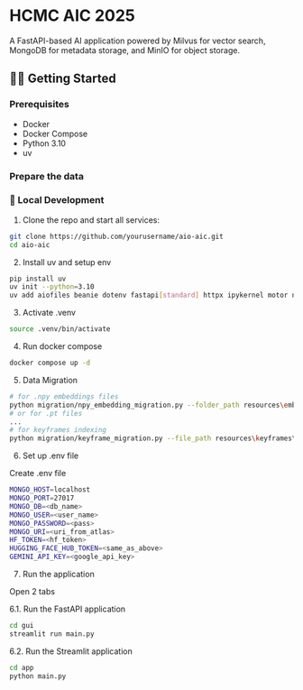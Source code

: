# HCMC AIC 2025 

A FastAPI-based AI application powered by Milvus for vector search, MongoDB for metadata storage, and MinIO for object storage.

## 🧑‍💻 Getting Started

### Prerequisites
- Docker
- Docker Compose
- Python 3.10
- uv

### Prepare the data



### 🔧 Local Development
1. Clone the repo and start all services:
```bash
git clone https://github.com/yourusername/aio-aic.git
cd aio-aic
```

2. Install uv and setup env
```bash
pip install uv
uv init --python=3.10
uv add aiofiles beanie dotenv fastapi[standard] httpx ipykernel motor nicegui numpy open-clip-torch pydantic-settings pymilvus streamlit torch typing-extensions usearch uvicorn
```

3. Activate .venv
```bash
source .venv/bin/activate
```


4. Run docker compose
```bash
docker compose up -d
```


5. Data Migration 
```bash
# for .npy embeddings files 
python migration/npy_embedding_migration.py --folder_path resources\embeddings
# or for .pt files
...
# for keyframes indexing
python migration/keyframe_migration.py --file_path resources\keyframes\id2index.json
```


6. Set up .env file

Create .env file

```bash
MONGO_HOST=localhost
MONGO_PORT=27017
MONGO_DB=<db_name>
MONGO_USER=<user_name>
MONGO_PASSWORD=<pass>
MONGO_URI=<uri_from_atlas>
HF_TOKEN=<hf_token>
HUGGING_FACE_HUB_TOKEN=<same_as_above>
GEMINI_API_KEY=<google_api_key>
```

7. Run the application

Open 2 tabs

6.1. Run the FastAPI application
```bash
cd gui
streamlit run main.py
```

6.2. Run the Streamlit application
```bash
cd app
python main.py
```